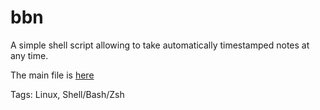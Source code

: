# bbn

A simple shell script allowing to take
automatically timestamped notes at any time.

The main file is [here](https://github.com/hhhhhhhhhn/bbn/blob/master/bbn.sh)

Tags: Linux, Shell/Bash/Zsh